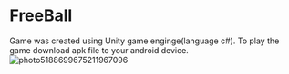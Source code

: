 # FreeBall
Game was created using Unity game enginge(language c#).  To play the game download apk file to your android device.
![photo5188699675211967096](https://user-images.githubusercontent.com/34911523/49239897-590c3000-f41d-11e8-8061-1bb3b5bbabf6.jpg)
